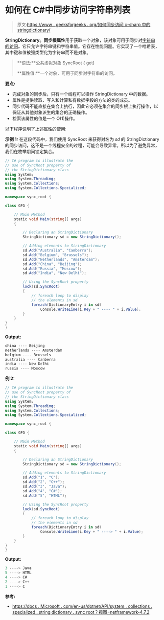 # 如何在 C#中同步访问字符串列表

> 原文:[https://www . geeksforgeeks . org/如何同步访问 c-sharp 中的 stringdictionary/](https://www.geeksforgeeks.org/how-to-get-synchronize-access-to-the-stringdictionary-in-c-sharp/)

**StringDictionary。同步根属性**用于获取一个对象，该对象可用于同步对[字符串的访问](https://www.geeksforgeeks.org/c-sharp-stringdictionary-class/)。它只允许字符串键和字符串值。它存在性能问题。它实现了一个哈希表，其中键和值被强类型化为字符串而不是对象。

> **语法:**公共虚拟对象 SyncRoot { get}
> 
> **属性值:**一个对象，可用于同步对字符串的访问。

**要点:**

*   完成对象的同步后，只有一个线程可以操作 StringDictionary 中的数据。
*   属性是提供读取、写入和计算私有数据字段的方法的类的成员。
*   同步代码不能直接在集合上执行，因此它必须在集合的同步根上执行操作，以保证从其他对象派生的集合的正确操作。
*   检索该属性的值是一个 O(1)操作。

以下程序说明了上述属性的使用:

**示例 1:** 在这段代码中，我们使用 SyncRoot 来获得对名为 *sd* 的 StringDictionary 的同步访问，这不是一个线程安全的过程，可能会导致异常。所以为了避免异常，我们在枚举期间锁定集合。

```cs
// C# program to illustrate the
// use of SyncRoot property of
// the StringDictionary class
using System;
using System.Threading;
using System.Collections;
using System.Collections.Specialized; 

namespace sync_root {

class GFG {

    // Main Method
    static void Main(string[] args)
    {

        // Declaring an StringDictionary
        StringDictionary sd = new StringDictionary();

        // Adding elements to StringDictionary
        sd.Add("Australia", "Canberra"); 
        sd.Add("Belgium", "Brussels"); 
        sd.Add("Netherlands", "Amsterdam"); 
        sd.Add("China", "Beijing"); 
        sd.Add("Russia", "Moscow"); 
        sd.Add("India", "New Delhi"); 

        // Using the SyncRoot property
        lock(sd.SyncRoot)
        {
            // foreach loop to display
            // the elements in sd
            foreach(DictionaryEntry i in sd) 
                Console.WriteLine(i.Key + " ---- " + i.Value);
        }
    }
}
}
```

**Output:**

```cs
china ---- Beijing
netherlands ---- Amsterdam
belgium ---- Brussels
australia ---- Canberra
india ---- New Delhi
russia ---- Moscow

```

**例 2:**

```cs
// C# program to illustrate the
// use of SyncRoot property of
// the StringDictionary class
using System;
using System.Threading;
using System.Collections;
using System.Collections.Specialized; 

namespace sync_root {

class GFG {

    // Main Method
    static void Main(string[] args)
    {

        // Declaring an StringDictionary
        StringDictionary sd = new StringDictionary();

        // Adding elements to StringDictionary
        sd.Add("1", "C"); 
        sd.Add("2", "C++"); 
        sd.Add("3", "Java"); 
        sd.Add("4", "C#"); 
        sd.Add("5", "HTML"); 

        // Using the SyncRoot property
        lock(sd.SyncRoot)
        {
            // foreach loop to display
            // the elements in sd
            foreach(DictionaryEntry i in sd) 
                Console.WriteLine(i.Key + " ----> " + i.Value);
        }
    }
}
}
```

**Output:**

```cs
3 ----> Java
5 ----> HTML
4 ----> C#
2 ----> C++
1 ----> C

```

**参考:**

*   [https://docs . Microsoft . com/en-us/dotnet/API/system . collections . specialized . string dictionary . sync root？视图=netframework-4.7.2](https://docs.microsoft.com/en-us/dotnet/api/system.collections.specialized.stringdictionary.syncroot?view=netframework-4.7.2)